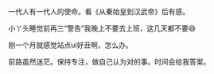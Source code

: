 [date]: 2019-09-18_08:48  
一代人有一代人的使命。看《从秦始皇到汉武帝》后有感。

[date]: 2019-09-12_23:18  
小丫头睡觉前再三“警告”我晚上不要去上班，这几天都不要😄

[date]: 2019-09-11_22:33  
刚一个月就感觉站点ui好丑啊，怎么办。

[date]: 2019-09-11_22:13  
前路虽然迷茫。保持专注，做自己认为对的事。时间会给我答案。
